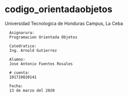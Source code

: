 # codigo_orientadaobjetos 
Universidad Tecnologica de Honduras
      Campus, La Ceba
      
      Asignarura:
      Programacion Orientada Objetos
      
      Catedratico:
      Ing. Arnold Gutierrez
      
      Alumno:
      Jose Antonio Fuentes Rosales
      
      # cuenta:
      201710020141
      
      Fecha:
      13 de marzo del 2020
